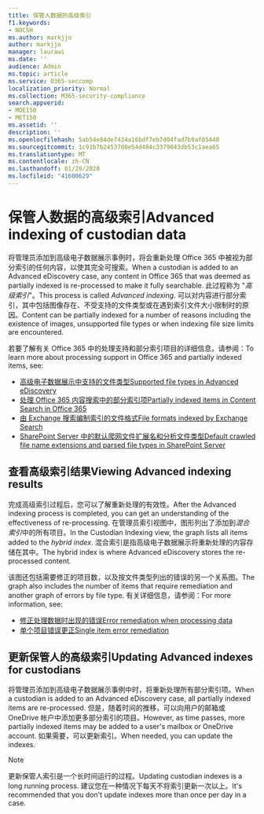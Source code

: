 ```yaml
---
title: 保管人数据的高级索引
f1.keywords:
- NOCSH
ms.author: markjjo
author: markjjo
manager: laurawi
ms.date: ''
audience: Admin
ms.topic: article
ms.service: O365-seccomp
localization_priority: Normal
ms.collection: M365-security-compliance
search.appverid:
- MOE150
- MET150
ms.assetid: ''
description: ''
ms.openlocfilehash: 5ab54e84de7434a16bdf7eb7d04fad7b9af05440
ms.sourcegitcommit: 1c91b7b24537d0e54d484c3379043db53c1aea65
ms.translationtype: MT
ms.contentlocale: zh-CN
ms.lasthandoff: 01/29/2020
ms.locfileid: "41600629"
---
```

# <a name="advanced-indexing-of-custodian-data"></a><span data-ttu-id="1919b-102">保管人数据的高级索引</span><span class="sxs-lookup"><span data-stu-id="1919b-102">Advanced indexing of custodian data</span></span>

<span data-ttu-id="1919b-103">将管理员添加到高级电子数据展示事例时，将会重新处理 Office 365 中被视为部分索引的任何内容，以使其完全可搜索。</span><span class="sxs-lookup"><span data-stu-id="1919b-103">When a custodian is added to an Advanced eDiscovery case, any content in Office 365 that was deemed as partially indexed is re-processed to make it fully searchable.</span></span>  <span data-ttu-id="1919b-104">此过程称为 "*高级索引*"。</span><span class="sxs-lookup"><span data-stu-id="1919b-104">This process is called *Advanced indexing*.</span></span> <span data-ttu-id="1919b-105">可以对内容进行部分索引，其中包括图像存在、不受支持的文件类型或在遇到索引文件大小限制时的原因。</span><span class="sxs-lookup"><span data-stu-id="1919b-105">Content can be partially indexed for a number of reasons including the existence of images, unsupported file types or when indexing file size limits are encountered.</span></span>

<span data-ttu-id="1919b-106">若要了解有关 Office 365 中的处理支持和部分索引项目的详细信息，请参阅：</span><span class="sxs-lookup"><span data-stu-id="1919b-106">To learn more about processing support in Office 365 and partially indexed items, see:</span></span>

- [<span data-ttu-id="1919b-107">高级电子数据展示中支持的文件类型</span><span class="sxs-lookup"><span data-stu-id="1919b-107">Supported file types in Advanced eDiscovery</span></span>](supported-filetypes-ediscovery20.md)
- [<span data-ttu-id="1919b-108">处理 Office 365 内容搜索中的部分索引项</span><span class="sxs-lookup"><span data-stu-id="1919b-108">Partially indexed items in Content Search in Office 365</span></span>](partially-indexed-items-in-content-search.md)
- [<span data-ttu-id="1919b-109">由 Exchange 搜索编制索引的文件格式</span><span class="sxs-lookup"><span data-stu-id="1919b-109">File formats indexed by Exchange Search</span></span>](https://docs.microsoft.com/exchange/file-formats-indexed-by-exchange-search-exchange-2013-help)
- [<span data-ttu-id="1919b-110">SharePoint Server 中的默认爬网文件扩展名和分析文件类型</span><span class="sxs-lookup"><span data-stu-id="1919b-110">Default crawled file name extensions and parsed file types in SharePoint Server</span></span>](https://docs.microsoft.com/SharePoint/technical-reference/default-crawled-file-name-extensions-and-parsed-file-types)

## <a name="viewing-advanced-indexing-results"></a><span data-ttu-id="1919b-111">查看高级索引结果</span><span class="sxs-lookup"><span data-stu-id="1919b-111">Viewing Advanced indexing results</span></span>

<span data-ttu-id="1919b-112">完成高级索引过程后，您可以了解重新处理的有效性。</span><span class="sxs-lookup"><span data-stu-id="1919b-112">After the Advanced indexing process is completed, you can get an understanding of the effectiveness of re-processing.</span></span>  <span data-ttu-id="1919b-113">在管理员索引视图中，图形列出了添加到*混合索引*中的所有项目。</span><span class="sxs-lookup"><span data-stu-id="1919b-113">In the Custodian Indexing view, the graph lists all items added to the *hybrid index*.</span></span>  <span data-ttu-id="1919b-114">混合索引是指高级电子数据展示将重新处理的内容存储在其中。</span><span class="sxs-lookup"><span data-stu-id="1919b-114">The hybrid index is where Advanced eDiscovery stores the re-processed content.</span></span>

<span data-ttu-id="1919b-115">该图还包括需要修正的项目数，以及按文件类型列出的错误的另一个关系图。</span><span class="sxs-lookup"><span data-stu-id="1919b-115">The graph also includes the number of items that require remediation and another graph of errors by file type.</span></span> <span data-ttu-id="1919b-116">有关详细信息，请参阅：</span><span class="sxs-lookup"><span data-stu-id="1919b-116">For more information, see:</span></span>

- [<span data-ttu-id="1919b-117">修正处理数据时出现的错误</span><span class="sxs-lookup"><span data-stu-id="1919b-117">Error remediation when processing data</span></span>](error-remediation.md)
- [<span data-ttu-id="1919b-118">单个项目错误更正</span><span class="sxs-lookup"><span data-stu-id="1919b-118">Single item error remediation</span></span>](single-item-error-remediation.md)

## <a name="updating-advanced-indexes-for-custodians"></a><span data-ttu-id="1919b-119">更新保管人的高级索引</span><span class="sxs-lookup"><span data-stu-id="1919b-119">Updating Advanced indexes for custodians</span></span>

<span data-ttu-id="1919b-120">将管理员添加到高级电子数据展示事例中时，将重新处理所有部分索引项。</span><span class="sxs-lookup"><span data-stu-id="1919b-120">When a custodian is added to an Advanced eDiscovery case, all partially indexed items are re-processed.</span></span> <span data-ttu-id="1919b-121">但是，随着时间的推移，可以向用户的邮箱或 OneDrive 帐户中添加更多部分索引的项目。</span><span class="sxs-lookup"><span data-stu-id="1919b-121">However, as time passes, more partially indexed items may be added to a user's mailbox or OneDrive account.</span></span>  <span data-ttu-id="1919b-122">如果需要，可以更新索引。</span><span class="sxs-lookup"><span data-stu-id="1919b-122">When needed, you can update the indexes.</span></span>

> [!NOTE]
> <span data-ttu-id="1919b-123">更新保管人索引是一个长时间运行的过程。</span><span class="sxs-lookup"><span data-stu-id="1919b-123">Updating custodian indexes is a long running process.</span></span> <span data-ttu-id="1919b-124">建议您在一种情况下每天不将索引更新一次以上。</span><span class="sxs-lookup"><span data-stu-id="1919b-124">It's recommended that you don't update indexes more than once per day in a case.</span></span>
